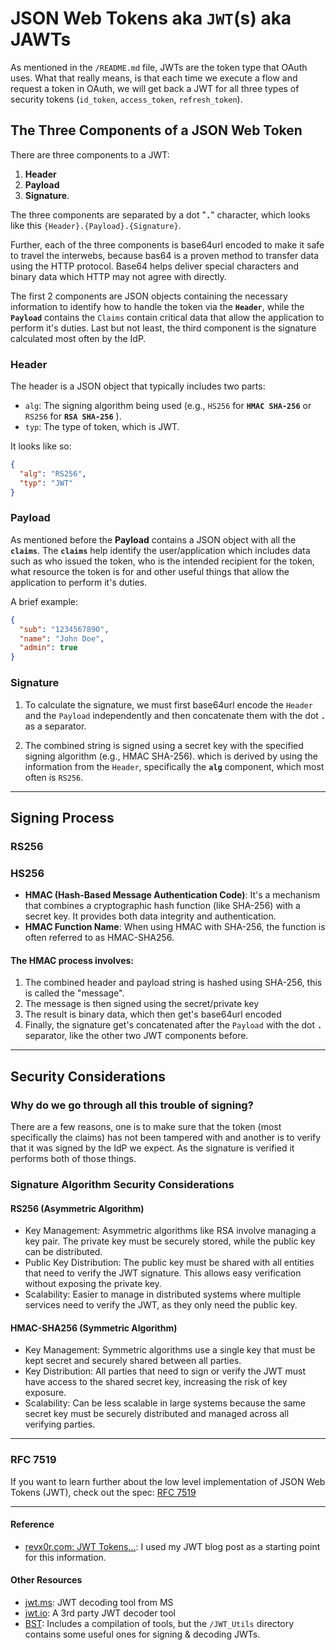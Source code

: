 # JSON Web Tokens aka `JWT`(s) aka JAWTs
As mentioned in the `/README.md` file, JWTs are the token type that OAuth uses. What that really means, is that each time we execute a flow and request a token in OAuth, we will get back a JWT for all three types of security tokens (`id_token`, `access_token`, `refresh_token`).

## The Three Components of a JSON Web Token
There are three components to a JWT:
1. **Header**
2. **Payload**
3. **Signature**.

The three components are separated by a dot "**`.`**" character, which looks like this `{Header}.{Payload}.{Signature}`.   
   
Further, each of the three components is base64url encoded to make it safe to travel the interwebs, because bas64 is a proven method to transfer data using the HTTP protocol. Base64 helps deliver special characters and binary data which HTTP may not agree with directly.   
   
The first 2 components are JSON objects containing the necessary information to identify how to handle the token via the **`Header`**, while the **`Payload`** contains the `Claims` contain critical data that allow the application to perform it's duties. Last but not least, the third component is the signature calculated most often by the IdP.

### Header
The header is a JSON object that typically includes two parts:
- `alg`: The signing algorithm being used (e.g., `HS256` for **`HMAC SHA-256`** or `RS256` for **``RSA SHA-256``** ).
- `typ`: The type of token, which is JWT.

It looks like so:
```JSON
{
  "alg": "RS256",
  "typ": "JWT"
}
```

### Payload
As mentioned before the **Payload** contains a JSON object with all the **`claims`**.
The **`claims`** help identify the user/application which includes data such as who issued the token, who is the intended recipient for the token, what resource the token is for and other useful things that allow the application to perform it's duties.

A brief example:
```JSON
{
  "sub": "1234567890",
  "name": "John Doe",
  "admin": true
}
```

### Signature
1. To calculate the signature, we must first base64url encode the `Header` and the `Payload` independently and then concatenate them with the dot **`.`** as a separator.

2. The combined string is signed using a secret key with the specified signing algorithm (e.g., HMAC SHA-256).
which is derived by using the information from the `Header`, specifically the **`alg`** component, which most often is `RS256`. 

---    
## Signing Process
### RS256

### HS256
- **HMAC (Hash-Based Message Authentication Code)**: It's a mechanism that combines a cryptographic hash function (like SHA-256) with a secret key. It provides both data integrity and authentication.
- **HMAC Function Name**: When using HMAC with SHA-256, the function is often referred to as HMAC-SHA256.

#### The HMAC process involves:
1. The combined header and payload string is hashed using SHA-256, this is called the "message".
2. The message is then signed using the secret/private key
3. The result is binary data, which then get's base64url encoded
4. Finally, the signature get's concatenated after the `Payload` with the dot **`.`** separator, like the other two JWT components before.

---    
## Security Considerations
### Why do we go through all this trouble of signing?
There are a few reasons, one is to make sure that the token (most specifically the claims) has not been tampered with and another is to verify that it was signed by the IdP we expect. As the signature is verified it performs both of those things.

### Signature Algorithm Security Considerations
#### RS256 (Asymmetric Algorithm)
- Key Management: Asymmetric algorithms like RSA involve managing a key pair. The private key must be securely stored, while the public key can be distributed.
- Public Key Distribution: The public key must be shared with all entities that need to verify the JWT signature. This allows easy verification without exposing the private key.
- Scalability: Easier to manage in distributed systems where multiple services need to verify the JWT, as they only need the public key.

#### HMAC-SHA256 (Symmetric Algorithm)
- Key Management: Symmetric algorithms use a single key that must be kept secret and securely shared between all parties.
- Key Distribution: All parties that need to sign or verify the JWT must have access to the shared secret key, increasing the risk of key exposure.
- Scalability: Can be less scalable in large systems because the same secret key must be securely distributed and managed across all verifying parties.

---    
### RFC 7519
If you want to learn further about the low level implementation of JSON Web Tokens (JWT), check out the spec: [RFC 7519](https://datatracker.ietf.org/doc/html/rfc7519)

---    
#### Reference
- [revx0r.com: JWT Tokens...](https://www.revx0r.com/2021/12/30/jwt-tokens-index.html): I used my JWT blog post as a starting point for this information.

#### Other Resources
- [jwt.ms](https://jwt.ms/): JWT decoding tool from MS
- [jwt.io](https://jwt.io/): A 3rd party JWT decoder tool
- [BST](https://github.com/ManuelBerrueta/BST): Includes a compilation of tools, but the `/JWT_Utils` directory contains some useful ones for signing & decoding JWTs.
